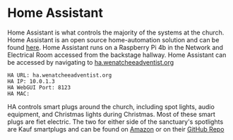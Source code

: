 # Home Assistant

Home Assistant is what controls the majority of the systems at the church. Home Assistant is an open source home-automation solution and can be found [here](https://www.home-assistant.io/).
Home Assistant runs on a Raspberry Pi 4b in the Network and Electrical Room accessed from the backstage hallway.
Home Assistant can be accessed by navigating to [ha.wenatcheeadventist.org](https://ha.wenatcheeadventist.org)

```
HA URL: ha.wenatcheeadventist.org
HA IP: 10.0.1.3
HA WebGUI Port: 8123
HA MAC:
```

HA controls smart plugs around the church, including spot lights, audio equipment, and Christmas lights during Christmas. Most of these smart plugs are fiet electric. The two for either side of the sanctuary's spotlights are Kauf smartplugs and can be found on [Amazon](https://www.amazon.com/KAUF-Monitoring-ESPHome-Compatible-Assistant/dp/B0BJLGNPPX?th=1) or on their [GitHub Repo](https://github.com/KaufHA/PLF12)
